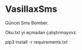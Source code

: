# VasillaxSms


Güncel Sms Bomber.

Oku.txt yi açmadan çalıştırmayınız.

pip3 install -r requirements.txt
